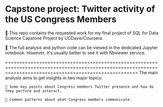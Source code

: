 # Capstone project: Twitter activity of the US Congress Members

🔷 This repo contains the requested work for my final project of SQL for Data Science Capstone Project by UCDavis/Coursera.

🔷 The full analysis and python code can be viewed in the dedicated Jupyter notebook. However, it's usually better to see it with Nbviewer service.

===========================================================================================================================================================
The main analysis aims to get insights in two major topics:

	🔷 Some key points about Congress members Twitter presence and how do they perform and interact.
	
	🔷 Common patterns about what Congress members communicate.
